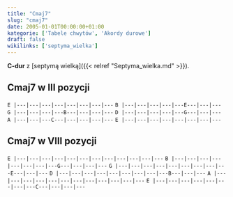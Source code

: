 ```yaml
---
title: "Cmaj7"
slug: "cmaj7"
date: 2005-01-01T00:00:00+01:00
kategorie: ['Tabele chwytów', 'Akordy durowe']
draft: false
wikilinks: ['septyma_wielka']
---
```

**C-dur** z [septymą wielką]({{< relref "Septyma_wielka.md" >}}).

## Cmaj7 w III pozycji

`E |---|---|---|---|---|---|---|---`
`B |---|---|---|---|---E---|---|---`
`G |---|---|---|---B---|---|---|---`
`D |---|---|---|---|---G---|---|---`
`A |---|---|---C---|---|---|---|---`
`E |---|---|---|---|---|---|---|---`

## Cmaj7 w VIII pozycji

`E |---|---|---|---|---|---|---|---|---|---|---|---`
`B |---|---|---|---|---|---|---|---G---|---|---|---`
`G |---|---|---|---|---|---|---|---|---E---|---|---`
`D |---|---|---|---|---|---|---|---|---B---|---|---`
`A |---|---|---|---|---|---|---|---|---|---|---|---`
`E |---|---|---|---|---|---|---|---C---|---|---|---`


